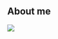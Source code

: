 ## About me
<picture>
<source 
  srcset="https://github-readme-stats.vercel.app/api?username=mariuscontoli&show_icons=true&theme=transparent"
  media="(prefers-color-scheme: dark)"
/>
<source
  srcset="https://github-readme-stats.vercel.app/api?username=mariuscontoli&show_icons=true"
  media="(prefers-color-scheme: light), (prefers-color-scheme: no-preference)"
/>
<img src="https://github-readme-stats.vercel.app/api?username=mariuscontoli&show_icons=true" />
</picture>
<picture>
 <source 
  srcset="https://github-readme-stats.vercel.app/api/top-langs/?username=mariuscontoli&layout=compact&theme=transparent"
  media="(prefers-color-scheme: dark)"
  />
  <img src="https://github-readme-stats.vercel.app/api/top-langs?username=mariuscontoli&layout=compact" align="right/>
</picture>

